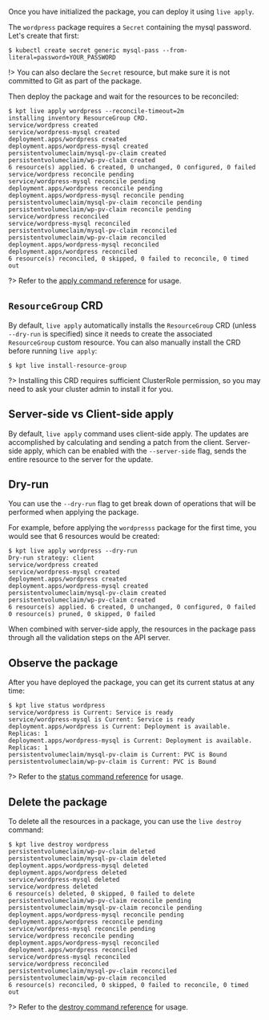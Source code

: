 Once you have initialized the package, you can deploy it using `live apply`.

The `wordpress` package requires a `Secret` containing the mysql password.
Let's create that first:

```shell
$ kubectl create secret generic mysql-pass --from-literal=password=YOUR_PASSWORD
```

!> You can also declare the `Secret` resource, but make sure it is not committed to
Git as part of the package.

Then deploy the package and wait for the resources to be reconciled:

```shell
$ kpt live apply wordpress --reconcile-timeout=2m
installing inventory ResourceGroup CRD.
service/wordpress created
service/wordpress-mysql created
deployment.apps/wordpress created
deployment.apps/wordpress-mysql created
persistentvolumeclaim/mysql-pv-claim created
persistentvolumeclaim/wp-pv-claim created
6 resource(s) applied. 6 created, 0 unchanged, 0 configured, 0 failed
service/wordpress reconcile pending
service/wordpress-mysql reconcile pending
deployment.apps/wordpress reconcile pending
deployment.apps/wordpress-mysql reconcile pending
persistentvolumeclaim/mysql-pv-claim reconcile pending
persistentvolumeclaim/wp-pv-claim reconcile pending
service/wordpress reconciled
service/wordpress-mysql reconciled
persistentvolumeclaim/mysql-pv-claim reconciled
persistentvolumeclaim/wp-pv-claim reconciled
deployment.apps/wordpress-mysql reconciled
deployment.apps/wordpress reconciled
6 resource(s) reconciled, 0 skipped, 0 failed to reconcile, 0 timed out
```

?> Refer to the [apply command reference][apply-doc] for usage.

## `ResourceGroup` CRD

By default, `live apply` automatically installs the `ResourceGroup` CRD (unless
`--dry-run` is specified) since it needs to create the associated
`ResourceGroup` custom resource. You can also manually install the CRD before
running `live apply`:

```shell
$ kpt live install-resource-group
```

?> Installing this CRD requires sufficient ClusterRole permission, so you may
need to ask your cluster admin to install it for you.

## Server-side vs Client-side apply

By default, `live apply` command uses client-side apply. The updates are
accomplished by calculating and sending a patch from the client. Server-side
apply, which can be enabled with the `--server-side` flag, sends the entire
resource to the server for the update.

## Dry-run

You can use the `--dry-run` flag to get break down of operations that will be
performed when applying the package.

For example, before applying the `wordpresss` package for the first time, you
would see that 6 resources would be created:

```shell
$ kpt live apply wordpress --dry-run
Dry-run strategy: client
service/wordpress created
service/wordpress-mysql created
deployment.apps/wordpress created
deployment.apps/wordpress-mysql created
persistentvolumeclaim/mysql-pv-claim created
persistentvolumeclaim/wp-pv-claim created
6 resource(s) applied. 6 created, 0 unchanged, 0 configured, 0 failed
0 resource(s) pruned, 0 skipped, 0 failed
```

When combined with server-side apply, the resources in the package pass through
all the validation steps on the API server.

## Observe the package

After you have deployed the package, you can get its current status at any time:

```shell
$ kpt live status wordpress
service/wordpress is Current: Service is ready
service/wordpress-mysql is Current: Service is ready
deployment.apps/wordpress is Current: Deployment is available. Replicas: 1
deployment.apps/wordpress-mysql is Current: Deployment is available. Replicas: 1
persistentvolumeclaim/mysql-pv-claim is Current: PVC is Bound
persistentvolumeclaim/wp-pv-claim is Current: PVC is Bound
```

?> Refer to the [status command reference][status-doc] for usage.

## Delete the package

To delete all the resources in a package, you can use the `live destroy`
command:

```shell
$ kpt live destroy wordpress
persistentvolumeclaim/wp-pv-claim deleted
persistentvolumeclaim/mysql-pv-claim deleted
deployment.apps/wordpress-mysql deleted
deployment.apps/wordpress deleted
service/wordpress-mysql deleted
service/wordpress deleted
6 resource(s) deleted, 0 skipped, 0 failed to delete
persistentvolumeclaim/wp-pv-claim reconcile pending
persistentvolumeclaim/mysql-pv-claim reconcile pending
deployment.apps/wordpress-mysql reconcile pending
deployment.apps/wordpress reconcile pending
service/wordpress-mysql reconcile pending
service/wordpress reconcile pending
deployment.apps/wordpress-mysql reconciled
deployment.apps/wordpress reconciled
service/wordpress-mysql reconciled
service/wordpress reconciled
persistentvolumeclaim/mysql-pv-claim reconciled
persistentvolumeclaim/wp-pv-claim reconciled
6 resource(s) reconciled, 0 skipped, 0 failed to reconcile, 0 timed out
```

?> Refer to the [destroy command reference][destroy-doc] for usage.

[apply-doc]: /reference/cli/live/apply/
[status-doc]: /reference/cli/live/status/
[destroy-doc]: /reference/cli/live/destroy/
